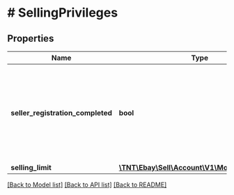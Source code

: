 # # SellingPrivileges

## Properties

Name | Type | Description | Notes
------------ | ------------- | ------------- | -------------
**seller_registration_completed** | **bool** | If this field is returned as &lt;code&gt;true&lt;/code&gt;, the seller&#39;s registration is completed. If this field is returned as &lt;code&gt;false&lt;/code&gt;, the registration process is not complete. | [optional]
**selling_limit** | [**\TNT\Ebay\Sell\Account\V1\Model\SellingLimit**](SellingLimit.md) |  | [optional]

[[Back to Model list]](../../README.md#models) [[Back to API list]](../../README.md#endpoints) [[Back to README]](../../README.md)
